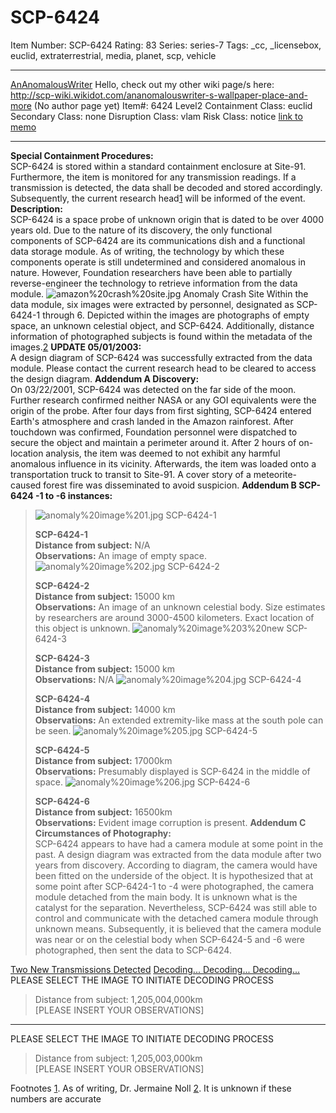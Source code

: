 # SCP-6424
Item Number: SCP-6424
Rating: 83
Series: series-7
Tags: _cc, _licensebox, euclid, extraterrestrial, media, planet, scp, vehicle

---

[AnAnomalousWriter](javascript:;)
Hello, check out my other wiki page/s here:  
<http://scp-wiki.wikidot.com/ananomalouswriter-s-wallpaper-place-and-more> (No author page yet)
Item#: 6424
Level2
Containment Class:
euclid
Secondary Class:
none
Disruption Class:
vlam
Risk Class:
notice
[link to memo](/classification-committee-memo)  

* * *
**Special Containment Procedures:**  
SCP-6424 is stored within a standard containment enclosure at Site-91. Furthermore, the item is monitored for any transmission readings. If a transmission is detected, the data shall be decoded and stored accordingly. Subsequently, the current research head[1](javascript:;) will be informed of the event.
**Description:**  
SCP-6424 is a space probe of unknown origin that is dated to be over 4000 years old. Due to the nature of its discovery, the only functional components of SCP-6424 are its communications dish and a functional data storage module. As of writing, the technology by which these components operate is still undetermined and considered anomalous in nature. However, Foundation researchers have been able to partially reverse-engineer the technology to retrieve information from the data module.
![amazon%20crash%20site.jpg](http://scpdsandbox.wdfiles.com/local--files/ananomalouswriter-3/amazon%20crash%20site.jpg)
Anomaly Crash Site
Within the data module, six images were extracted by personnel, designated as SCP-6424-1 through 6. Depicted within the images are photographs of empty space, an unknown celestial object, and SCP-6424. Additionally, distance information of photographed subjects is found within the metadata of the images.[2](javascript:;)
**UPDATE 05/01/2003:**  
A design diagram of SCP-6424 was successfully extracted from the data module. Please contact the current research head to be cleared to access the design diagram.
**Addendum A Discovery:**  
On 03/22/2001, SCP-6424 was detected on the far side of the moon. Further research confirmed neither NASA or any GOI equivalents were the origin of the probe. After four days from first sighting, SCP-6424 entered Earth's atmosphere and crash landed in the Amazon rainforest. After touchdown was confirmed, Foundation personnel were dispatched to secure the object and maintain a perimeter around it. After 2 hours of on-location analysis, the item was deemed to not exhibit any harmful anomalous influence in its vicinity. Afterwards, the item was loaded onto a transportation truck to transit to Site-91. A cover story of a meteorite-caused forest fire was disseminated to avoid suspicion.
**Addendum B SCP-6424 -1 to -6 instances:**
> ![anomaly%20image%201.jpg](http://scpdsandbox.wdfiles.com/local--files/ananomalouswriter-3/anomaly%20image%201.jpg)
> SCP-6424-1
>   
>  **SCP-6424-1**  
>  **Distance from subject:** N/A  
>  **Observations:** An image of empty space.
> ![anomaly%20image%202.jpg](http://scpdsandbox.wdfiles.com/local--files/ananomalouswriter-3/anomaly%20image%202.jpg)
> SCP-6424-2
>   
>  **SCP-6424-2**  
>  **Distance from subject:** 15000 km  
>  **Observations:** An image of an unknown celestial body. Size estimates by researchers are around 3000-4500 kilometers. Exact location of this object is unknown.
> ![anomaly%20image%203%20new](http://scpdsandbox.wdfiles.com/local--files/ananomalouswriter-3/anomaly%20image%203%20new)
> SCP-6424-3
>   
>  **SCP-6424-3**  
>  **Distance from subject:** 15000 km  
>  **Observations:** N/A
> ![anomaly%20image%204.jpg](http://scpdsandbox.wdfiles.com/local--files/ananomalouswriter-3/anomaly%20image%204.jpg)
> SCP-6424-4
>   
>  **SCP-6424-4**  
>  **Distance from subject:** 14000 km  
>  **Observations:** An extended extremity-like mass at the south pole can be seen.
> ![anomaly%20image%205.jpg](http://scpdsandbox.wdfiles.com/local--files/ananomalouswriter-3/anomaly%20image%205.jpg)
> SCP-6424-5
>   
>  **SCP-6424-5**  
>  **Distance from subject:** 17000km  
>  **Observations:** Presumably displayed is SCP-6424 in the middle of space.
> ![anomaly%20image%206.jpg](http://scpdsandbox.wdfiles.com/local--files/ananomalouswriter-3/anomaly%20image%206.jpg)
> SCP-6424-6
>   
>  **SCP-6424-6**  
>  **Distance from subject:** 16500km  
>  **Observations:** Evident image corruption is present.
**Addendum C Circumstances of Photography:**  
SCP-6424 appears to have had a camera module at some point in the past. A design diagram was extracted from the data module after two years from discovery. According to diagram, the camera would have been fitted on the underside of the object. It is hypothesized that at some point after SCP-6424-1 to -4 were photographed, the camera module detached from the main body. It is unknown what is the catalyst for the separation. Nevertheless, SCP-6424 was still able to control and communicate with the detached camera module through unknown means. Subsequently, it is believed that the camera module was near or on the celestial body when SCP-6424-5 and -6 were photographed, then sent the data to SCP-6424.  
  
  
  
  

[ Two New Transmissions Detected](javascript:;)
[ Decoding... Decoding... Decoding...](javascript:;)
PLEASE SELECT THE IMAGE TO INITIATE DECODING PROCESS
> Distance from subject: 1,205,004,000km  
>  [PLEASE INSERT YOUR OBSERVATIONS]
* * *
PLEASE SELECT THE IMAGE TO INITIATE DECODING PROCESS
> Distance from subject: 1,205,003,000km  
>  [PLEASE INSERT YOUR OBSERVATIONS]
  
  
  
  
  

Footnotes
[1](javascript:;). As of writing, Dr. Jermaine Noll
[2](javascript:;). It is unknown if these numbers are accurate